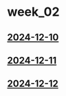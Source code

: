 # week_02 <!-- markmap: foldAll -->
## [2024-12-10](2024-12-10/2024-12-10.html)
## [2024-12-11](2024-12-11/2024-12-11.html)
## [2024-12-12](2024-12-12/2024-12-12.html)
